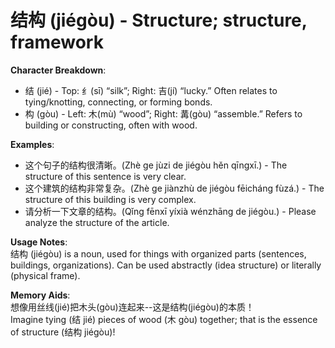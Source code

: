 # **结构 (jié​gòu) - Structure; structure, framework**

**Character Breakdown**:  
- 结 (jié) - Top: 纟(sī) “silk”; Right: 吉(jí) “lucky.” Often relates to tying/knotting, connecting, or forming bonds.  
- 构 (gòu) - Left: 木(mù) “wood”; Right: 冓(gòu) “assemble.” Refers to building or constructing, often with wood.

**Examples**:  
- 这个句子的结构很清晰。(Zhè ge jùzi de jié​gòu hěn qīngxī.) - The structure of this sentence is very clear.  
- 这个建筑的结构非常复杂。(Zhè ge jiànzhù de jié​gòu fēicháng fùzá.) - The structure of this building is very complex.  
- 请分析一下文章的结构。(Qǐng fēnxī yíxià wénzhāng de jié​gòu.) - Please analyze the structure of the article.

**Usage Notes**:  
结构 (jié​gòu) is a noun, used for things with organized parts (sentences, buildings, organizations). Can be used abstractly (idea structure) or literally (physical frame).

**Memory Aids**:  
想像用丝线(jié)把木头(gòu)连起来--这是结构(jié​gòu)的本质！  
Imagine tying (结 jié) pieces of wood (木 gòu) together; that is the essence of structure (结构 jié​gòu)!
